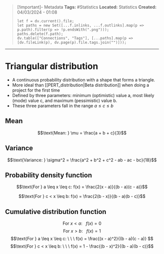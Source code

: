 > [!important]- Metadata
> **Tags:** #Statistics 
> **Located:** Statistics
> **Created:** 04/03/2024 - 01:08
> ```dataviewjs
> let f = dv.current().file;
> let paths = new Set([...f.inlinks, ...f.outlinks].map(p => p.path).filter(p => !p.endsWith(".png")));
> paths.delete(f.path);
> dv.table(["Connections", "Tags"], [...paths].map(p => [dv.fileLink(p), dv.page(p).file.tags.join("")]));
> ```

___
# Triangular distribution
- A continuous probability distribution with a shape that forms a triangle. 
- More ideal than [[PERT_distribution|Beta distribution]] when doing a project for the first time
- Defined by three parameters: minimum (optimistic) value a, most likely (mode) value c, and  maximum (pessimistic) value b.
- These three parameters fall in the range $a\leq{c}\leq{b}$

## Mean 
$$\text{Mean: } \mu = \frac{a + b + c}{3}$$

## Variance 
$$\text{Variance: } \sigma^2 = \frac{a^2 + b^2 + c^2 - ab - ac - bc}{18}$$

## Probability density function 
$$\text{For } a \leq x \leq c: f(x) = \frac{2(x - a)}{(b - a)(c - a)}$$


$$\text{For } c < x \leq b: f(x) = \frac{2(b - x)}{(b - a)(b - c)}$$


## Cumulative distribution function 
$$\text{For } x < a: \ \ \ f(x) = 0 $$
$$\text{For } x > b: \ \ \ f(x) = 1 $$
$$\text{For } a \leq x \leq c: \ \ \ f(x) = \frac{(x - a)^2}{(b - a)(c - a)} $$$$\text{For } c < x \leq b: \ \ \  f(x) = 1 - \frac{(b - x)^2}{(b - a)(b - c)}$$